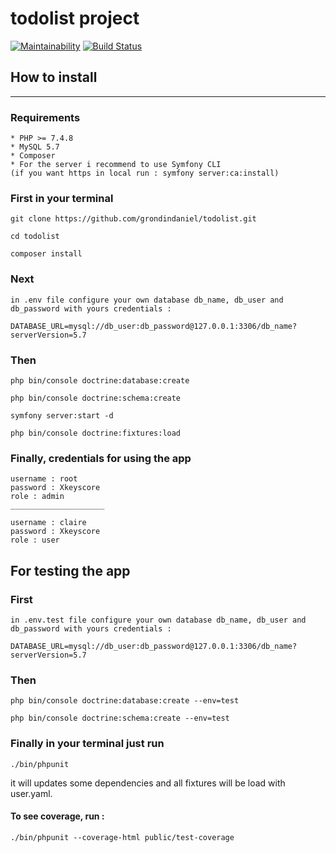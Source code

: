 # todolist project

[![Maintainability](https://api.codeclimate.com/v1/badges/2f1016d052e389ea984d/maintainability)](https://codeclimate.com/github/grondindaniel/todolist/maintainability)
[![Build Status](https://travis-ci.com/grondindaniel/todolist.svg?branch=master)](https://travis-ci.com/grondindaniel/todolist)
## How to install
_________________

### Requirements

    * PHP >= 7.4.8
    * MySQL 5.7
    * Composer
    * For the server i recommend to use Symfony CLI 
    (if you want https in local run : symfony server:ca:install)
    
### First in your terminal

    git clone https://github.com/grondindaniel/todolist.git

    cd todolist

    composer install 

### Next

    in .env file configure your own database db_name, db_user and db_password with yours credentials :

    DATABASE_URL=mysql://db_user:db_password@127.0.0.1:3306/db_name?serverVersion=5.7

### Then

    php bin/console doctrine:database:create

    php bin/console doctrine:schema:create

    symfony server:start -d

    php bin/console doctrine:fixtures:load

### Finally, credentials for using the app

    username : root
    password : Xkeyscore
    role : admin
    _____________________
    
    username : claire
    password : Xkeyscore
    role : user
    
 ## For testing the app

### First

    in .env.test file configure your own database db_name, db_user and db_password with yours credentials :

    DATABASE_URL=mysql://db_user:db_password@127.0.0.1:3306/db_name?serverVersion=5.7
    
### Then

    php bin/console doctrine:database:create --env=test

    php bin/console doctrine:schema:create --env=test

### Finally in your terminal just run

    ./bin/phpunit
it will updates some dependencies and all fixtures will be load with user.yaml.

<h4>To see coverage, run :</h4>

    ./bin/phpunit --coverage-html public/test-coverage
